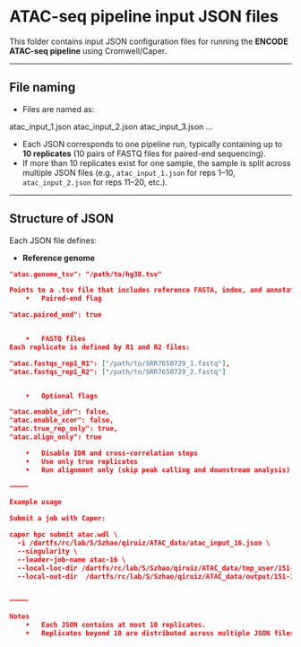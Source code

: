# ATAC-seq pipeline input JSON files

This folder contains input JSON configuration files for running the **ENCODE ATAC-seq pipeline** using Cromwell/Caper.

---

## File naming

- Files are named as:

atac_input_1.json
atac_input_2.json
atac_input_3.json
…

- Each JSON corresponds to one pipeline run, typically containing up to **10 replicates** (10 pairs of FASTQ files for paired-end sequencing).
- If more than 10 replicates exist for one sample, the sample is split across multiple JSON files (e.g., `atac_input_1.json` for reps 1–10, `atac_input_2.json` for reps 11–20, etc.).

---

## Structure of JSON

Each JSON file defines:
- **Reference genome**  
```json
"atac.genome_tsv": "/path/to/hg38.tsv"

Points to a .tsv file that includes reference FASTA, index, and annotation.
	•	Paired-end flag

"atac.paired_end": true


	•	FASTQ files
Each replicate is defined by R1 and R2 files:

"atac.fastqs_rep1_R1": ["/path/to/SRR7650729_1.fastq"],
"atac.fastqs_rep1_R2": ["/path/to/SRR7650729_2.fastq"]


	•	Optional flags

"atac.enable_idr": false,
"atac.enable_xcor": false,
"atac.true_rep_only": true,
"atac.align_only": true

	•	Disable IDR and cross-correlation steps
	•	Use only true replicates
	•	Run alignment only (skip peak calling and downstream analysis)

⸻

Example usage

Submit a job with Caper:

caper hpc submit atac.wdl \
  -i /dartfs/rc/lab/S/Szhao/qiruiz/ATAC_data/atac_input_16.json \
  --singularity \
  --leader-job-name atac-16 \
  --local-loc-dir /dartfs/rc/lab/S/Szhao/qiruiz/ATAC_data/tmp_user/151-159 \
  --local-out-dir  /dartfs/rc/lab/S/Szhao/qiruiz/ATAC_data/output/151-159


⸻

Notes
	•	Each JSON contains at most 10 replicates.
	•	Replicates beyond 10 are distributed across multiple JSON files to avoid overly large input lists.


